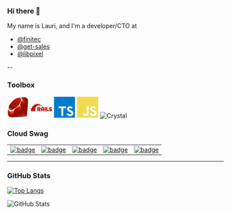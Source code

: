 ### Hi there 👋

My name is Lauri, and I'm a developer/CTO at
- [@finitec](https://github.com/finitec)
- [@get-sales](https://github.com/get-sales)
- [@libpixel](https://github.com/libpixel)

--

### Toolbox

<img src="https://github.com/devicons/devicon/blob/master/icons/ruby/ruby-original.svg" alt="Ruby" width="50" height="50" /> 
<img src="https://github.com/devicons/devicon/blob/master/icons/rails/rails-plain-wordmark.svg" alt="Rails" height="50" /> 
<img src="https://github.com/devicons/devicon/blob/master/icons/typescript/typescript-plain.svg" alt="TypeScript" height="50" /> 
<img src="https://github.com/devicons/devicon/blob/master/icons/javascript/javascript-plain.svg" alt="JavaScript" height="50" /> 
<img src="https://crystal-lang.org/assets/media/crystal_icon.svg" alt="Crystal" height="50" /> 

### Cloud Swag

| | | | | |
|:-------------------------:|:-------------------------:|:-------------------------:|:-------------------------:|:-------------------------:|
|[![badge](https://images.credly.com/size/90x90/images/7fbb805d-ea82-4276-a227-e63121a2844b/AWS-DevOpsEngineer-Professional-2020.png)](https://www.credly.com/badges/192850df-e50b-4e32-83cc-38b8e2db0c2d/public_url)|[![badge](https://images.credly.com/size/90x90/images/598f6ac6-2dbd-4394-8ae4-943b2f4c43ea/AWS-Developer-Associate-2020.png)](https://www.credly.com/badges/1a05a4ae-963f-42f9-9993-00108b22cfb7/public_url)|[![badge](https://images.credly.com/size/90x90/images/4bc21d8b-4afe-4fbd-9a90-a9de8bf7b240/AWS-SolArchitect-Associate-2020.png)](https://www.credly.com/badges/2c727dec-d8f8-4801-8979-4de58cb0c19b/public_url)|[![badge](https://images.credly.com/size/90x90/images/bf588058-87cc-4cbd-94b0-ef0385fb4371/AWS-SysOpAdmin-Associate-2020.png)](https://www.credly.com/badges/0ca2e70c-6b1b-4faf-8483-8e151186a677/public_url)|[![badge](https://images.credly.com/size/90x90/images/ee741c0c-3d57-48e0-82e0-699a2170aa50/AWS-Security-Specialty-2020.png)](https://www.credly.com/badges/92c0e7f8-1dff-468e-ba64-2c910e09ae38/public_url)

---

### GitHub Stats

[![Top Langs](https://github-readme-stats.vercel.app/api/top-langs/?username=ljuti&hide=html,css&theme=radical)](https://github.com/anuraghazra/github-readme-stats)

![GitHub Stats](https://github-readme-stats.vercel.app/api?username=ljuti&show_icons=true&title_color=79ff97&icon_color=96bbe4&text_color=f5f8f9&bg_color=151515)
